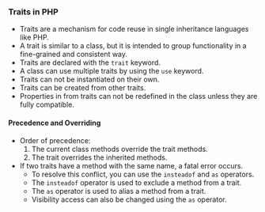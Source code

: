 ### Traits in PHP
- Traits are a mechanism for code reuse in single inheritance languages like PHP.
- A trait is similar to a class, but it is intended to group functionality in a fine-grained and consistent way.
- Traits are declared with the `trait` keyword.
- A class can use multiple traits by using the `use` keyword.
- Traits can not be instantiated on their own.
- Traits can be created from other traits.
- Properties in from traits can not be redefined in the class unless they are fully compatible.
#### Precedence and Overriding
- Order of precedence:
  1. The current class methods override the trait methods.
  2. The trait overrides the inherited methods.
- If two traits have a method with the same name, a fatal error occurs.
  - To resolve this conflict, you can use the `insteadof` and `as` operators.
  - The `insteadof` operator is used to exclude a method from a trait.
  - The `as` operator is used to alias a method from a trait.
  - Visibility access can also be changed using the `as` operator.

